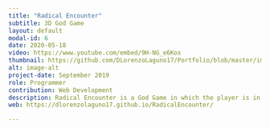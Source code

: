 ```yaml
---
title: "Radical Encounter"
subtitle: 3D God Game
layout: default
modal-id: 6
date: 2020-05-18
video: https://www.youtube.com/embed/9H-NG_e6Kos
thumbnail: https://github.com/DLorenzoLaguno17/Portfolio/blob/master/img/portfolio/Torpedo.gif?raw=true
alt: image-alt
project-date: September 2019
role: Programmer
contribution: Web Development
description: Radical Encounter is a God Game in which the player is in charge of a group of activists that are defending their little village against a series of different enemy soldiers. They are going to attack them and also damage the buildings and the infrastructure of the place, so you will have both to assist the people and repair the patrimony, all with the help of the resources you will acquire by slaining and saving your comrades. We programmed the artifficial intelligence and the behaviour of all the characters.
web: https://dlorenzolaguno17.github.io/RadicalEncounter/

---
```

